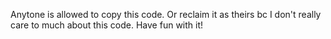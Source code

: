 Anytone is allowed to copy this code. Or reclaim it as theirs bc I don't really care to much about this code. Have fun with it!
